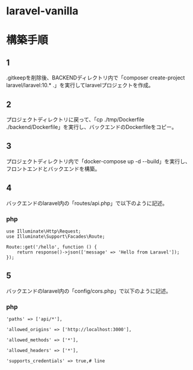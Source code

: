 # laravel-vanilla

# 構築手順

## 1    
.gitkeepを削除後、BACKENDディレクトリ内で「composer create-project laravel/laravel:10.* .」を実行してlaravelプロジェクトを作成。
## 2
プロジェクトディレクトリに戻って、「cp ./tmp/Dockerfile ./backend/Dockerfile」を実行し、バックエンドのDockerfileをコピー。
## 3
プロジェクトディレクトリ内で「docker-compose up -d --build」を実行し、フロントエンドとバックエンドを構築。
## 4
バックエンドのlaravel内の「routes/api.php」で以下のように記述。
### php

    use Illuminate\Http\Request;
    use Illuminate\Support\Facades\Route;

    Route::get('/hello', function () {
        return response()->json(['message' => 'Hello from Laravel']);
    });

## 5
バックエンドのlaravel内の「config/cors.php」で以下のように記述。
### php

    'paths' => ['api/*'],

    'allowed_origins' => ['http://localhost:3000'],

    'allowed_methods' => ['*'],

    'allowed_headers' => ['*'],

    'supports_credentials' => true,# line
